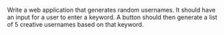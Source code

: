 Write a web application that generates random usernames. It should have an input for a user to enter a keyword. A button should then generate a list of 5 creative usernames based on that keyword.
